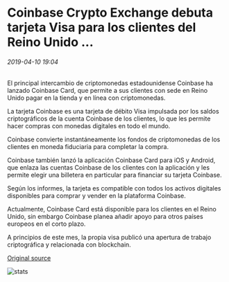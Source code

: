 # Coinbase Crypto Exchange debuta tarjeta Visa para los clientes del Reino Unido ...

###### 2019-04-10 19:04

El principal intercambio de criptomonedas estadounidense Coinbase ha lanzado Coinbase Card, que permite a sus clientes con sede en Reino Unido pagar en la tienda y en línea con criptomonedas.

La tarjeta Coinbase es una tarjeta de débito Visa impulsada por los saldos criptográficos de la cuenta Coinbase de los clientes, lo que les permite hacer compras con monedas digitales en todo el mundo.

Coinbase convierte instantáneamente los fondos de criptomonedas de los clientes en moneda fiduciaria para completar la compra.

Coinbase también lanzó la aplicación Coinbase Card para iOS y Android, que enlaza las cuentas Coinbase de los clientes con la aplicación y les permite elegir una billetera en particular para financiar su tarjeta Coinbase.

Según los informes, la tarjeta es compatible con todos los activos digitales disponibles para comprar y vender en la plataforma Coinbase.

Actualmente, Coinbase Card está disponible para los clientes en el Reino Unido, sin embargo Coinbase planea añadir apoyo para otros países europeos en el corto plazo.

A principios de este mes, la propia visa publicó una apertura de trabajo criptográfica y relacionada con blockchain.

[Original source](https://cointelegraph.com/news/coinbase-crypto-exchange-debuts-visa-card-for-uk-customers)

![stats](https://c.statcounter.com/11760860/0/a89fa40b/1/ "stats")